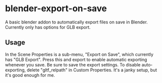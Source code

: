 # blender-export-on-save
A basic blender addon to automatically export files on save in Blender.
Currently only has options for GLB export.

## Usage
In the Scene Properties is a sub-menu, "Export on Save", which currently has "GLB Export". Press this and export to enable automatic exporting whenever you save. Be sure to save the export settings.
To disable auto-exporting, delete "gltf_relpath" in Custom Properties.
It's a janky setup, but it's good enough for me.
